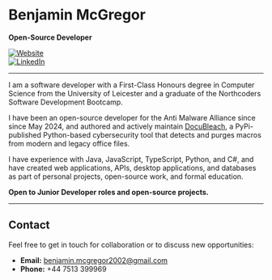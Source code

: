 # Benjamin McGregor

**Open-Source Developer**

[![Website](https://img.shields.io/badge/Website-Visit-blue)](https://patterbear.github.io/my-website)  
[![LinkedIn](https://img.shields.io/badge/LinkedIn-Benjamin%20McGregor-blue)](https://linkedin.com/in/benjamin-mcgregor-782553224/)

---

I am a software developer with a First-Class Honours degree in Computer Science from the University of Leicester and a graduate of the Northcoders Software Development Bootcamp. 

I have been an open-source developer for the Anti Malware Alliance since since May 2024, and authored and actively maintain [DocuBleach](https://pypi.org/project/docubleach/), a PyPi-published Python-based cybersecurity tool that detects and purges macros from modern and legacy office files.

I have experience with Java, JavaScript, TypeScript, Python, and C#, and have created web applications, APIs, desktop applications, and databases as part of personal projects, open-source work, and formal education.

**Open to Junior Developer roles and open-source projects.**

---

## Contact
Feel free to get in touch for collaboration or to discuss new opportunities:
- **Email:** [benjamin.mcgregor2002@gmail.com](mailto:benjamin.mcgregor2002@gmail.com)
- **Phone:** +44 7513 399969
